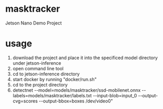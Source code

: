 # masktracker
Jetson Nano Demo Project


# usage
1. download the project and place it into the specificed model directory under jetson-inference
2. open command line tool
3. cd to jetson-inference directory
4. start docker by running "docker/run.sh"
5. cd to the project directory
6. detectnet --model=models/masktracker/ssd-mobilenet.onnx --labels=models/masktracker/labels.txt --input-blob=input_0 --output-cvg=scores --output-bbox=boxes /dev/video0"
